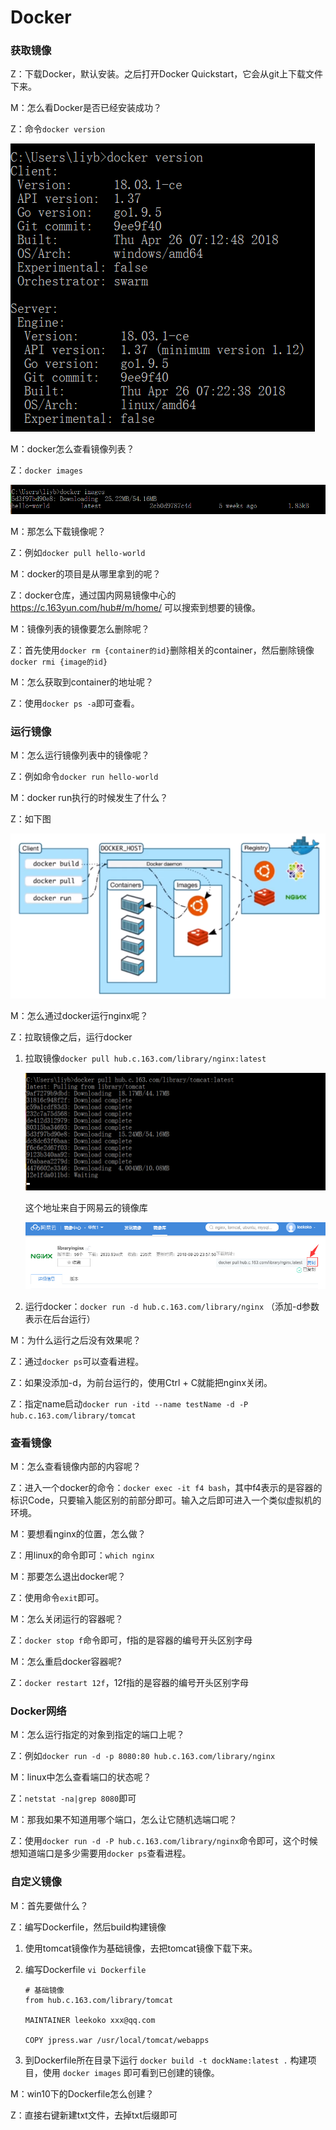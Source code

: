 # Docker   

### 获取镜像

Z：下载Docker，默认安装。之后打开Docker Quickstart，它会从git上下载文件下来。   

M：怎么看Docker是否已经安装成功？

Z：命令``docker version``    

![](../imgs/do04.png)

M：docker怎么查看镜像列表？

Z：``docker images``   

![](../imgs/do05.png)  

M：那怎么下载镜像呢？

Z：例如``docker pull hello-world``   

M：docker的项目是从哪里拿到的呢？

Z：docker仓库，通过国内网易镜像中心的 https://c.163yun.com/hub#/m/home/ 可以搜索到想要的镜像。     

M：镜像列表的镜像要怎么删除呢？

Z：首先使用``docker rm {container的id}``删除相关的container，然后删除镜像``docker rmi {image的id}``   

M：怎么获取到container的地址呢？

Z：使用``docker ps -a``即可查看。

### 运行镜像  

M：怎么运行镜像列表中的镜像呢？

Z：例如命令``docker run hello-world``   

M：docker run执行的时候发生了什么？

Z：如下图

![](../imgs/do01.png)  

M：怎么通过docker运行nginx呢？

Z：拉取镜像之后，运行docker

1. 拉取镜像``docker pull hub.c.163.com/library/nginx:latest``     

   ![](../imgs/do03.png)  

   这个地址来自于网易云的镜像库   

   ![](../imgs/do02.png)

2. 运行docker：``docker run -d hub.c.163.com/library/nginx``   （添加-d参数表示在后台运行）  

M：为什么运行之后没有效果呢？

Z：通过``docker ps``可以查看进程。

Z：如果没添加-d，为前台运行的，使用Ctrl + C就能把nginx关闭。

Z：指定name启动``docker run -itd --name testName -d -P hub.c.163.com/library/tomcat``  

### 查看镜像  

M：怎么查看镜像内部的内容呢？

Z：进入一个docker的命令：``docker exec -it f4 bash``，其中f4表示的是容器的标识Code，只要输入能区别的前部分即可。输入之后即可进入一个类似虚拟机的环境。   

M：要想看nginx的位置，怎么做？

Z：用linux的命令即可：``which nginx``   

M：那要怎么退出docker呢？

Z：使用命令``exit``即可。   

M：怎么关闭运行的容器呢？   

Z：``docker stop f``命令即可，f指的是容器的编号开头区别字母       

M：怎么重启docker容器呢?

Z：``docker restart 12f``，12f指的是容器的编号开头区别字母   

### Docker网络    

M：怎么运行指定的对象到指定的端口上呢？

Z：例如``docker run -d -p 8080:80 hub.c.163.com/library/nginx``   

M：linux中怎么查看端口的状态呢？

Z：``netstat -na|grep 8080``即可   

M：那我如果不知道用哪个端口，怎么让它随机选端口呢？

Z：使用``docker run -d -P hub.c.163.com/library/nginx``命令即可，这个时候想知道端口是多少需要用``docker ps``查看进程。   

### 自定义镜像   

M：首先要做什么？

Z：编写Dockerfile，然后build构建镜像   

1. 使用tomcat镜像作为基础镜像，去把tomcat镜像下载下来。

2. 编写Dockerfile  ``vi Dockerfile``  

   ```properties
   # 基础镜像
   from hub.c.163.com/library/tomcat
   
   MAINTAINER leekoko xxx@qq.com
   
   COPY jpress.war /usr/local/tomcat/webapps
   ```

3. 到Dockerfile所在目录下运行 ``docker build -t dockName:latest .``  构建项目，使用 ``docker images`` 即可看到已创建的镜像。

M：win10下的Dockerfile怎么创建？

Z：直接右键新建txt文件，去掉txt后缀即可
